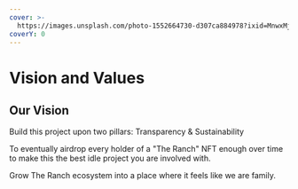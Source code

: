 ```yaml
---
cover: >-
  https://images.unsplash.com/photo-1552664730-d307ca884978?ixid=MnwxMjA3fDB8MHxwaG90by1wYWdlfHx8fGVufDB8fHx8&ixlib=rb-1.2.1&auto=format&fit=crop&w=2970&q=80
coverY: 0
---
```


# Vision and Values

## Our Vision

Build this project upon two pillars: Transparency & Sustainability

To eventually airdrop every holder of a "The Ranch" NFT enough over time to make this the best idle project you are involved with.

Grow The Ranch ecosystem into a place where it feels like we are family.
